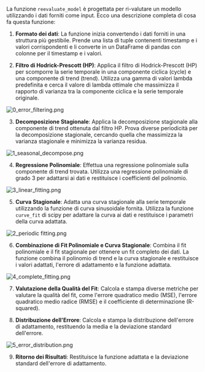 
La funzione `reevaluate_model` è progettata per ri-valutare un modello utilizzando i dati forniti come input. Ecco una descrizione completa di cosa fa questa funzione:

1. **Formato dei dati**: La funzione inizia convertendo i dati forniti in una struttura più gestibile. Prende una lista di tuple contenenti timestamp e i valori corrispondenti e li converte in un DataFrame di pandas con colonne per il timestamp e i valori.

2. **Filtro di Hodrick-Prescott (HP)**: Applica il filtro di Hodrick-Prescott (HP) per scomporre la serie temporale in una componente ciclica (cycle) e una componente di trend (trend). Utilizza una gamma di valori lambda predefinita e cerca il valore di lambda ottimale che massimizza il rapporto di varianza tra la componente ciclica e la serie temporale originale.

![0_error_filtering.png](0_error_filtering.png)

3. **Decomposizione Stagionale**: Applica la decomposizione stagionale alla componente di trend ottenuta dal filtro HP. Prova diverse periodicità per la decomposizione stagionale, cercando quella che massimizza la varianza stagionale e minimizza la varianza residua.

![1_seasonal_decompose.png](1_seasonal_decompose.png)

4. **Regressione Polinomiale**: Effettua una regressione polinomiale sulla componente di trend trovata. Utilizza una regressione polinomiale di grado 3 per adattarsi ai dati e restituisce i coefficienti del polinomio.

![3_linear_fitting.png](3_linear_fitting.png)

5. **Curva Stagionale**: Adatta una curva stagionale alla serie temporale utilizzando la funzione di curva sinusoidale fornita. Utilizza la funzione `curve_fit` di scipy per adattare la curva ai dati e restituisce i parametri della curva adattata.

![2_periodic fitting.png](2_periodic%20fitting.png)

6. **Combinazione di Fit Polinomiale e Curva Stagionale**: Combina il fit polinomiale e il fit stagionale per ottenere un fit completo dei dati. La funzione combina il polinomio di trend e la curva stagionale e restituisce i valori adattati, l'errore di adattamento e la funzione adattata.

![4_complete_fitting.png](4_complete_fitting.png)

7. **Valutazione della Qualità del Fit**: Calcola e stampa diverse metriche per valutare la qualità del fit, come l'errore quadratico medio (MSE), l'errore quadratico medio radice (RMSE) e il coefficiente di determinazione (R-squared).

8. **Distribuzione dell'Errore**: Calcola e stampa la distribuzione dell'errore di adattamento, restituendo la media e la deviazione standard dell'errore.

![5_error_distribution.png](5_error_distribution.png)

9. **Ritorno dei Risultati**: Restituisce la funzione adattata e la deviazione standard dell'errore di adattamento.

